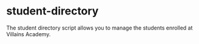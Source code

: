 # student-directory

The student directory script allows you to manage the students enrolled at Villains Academy.
